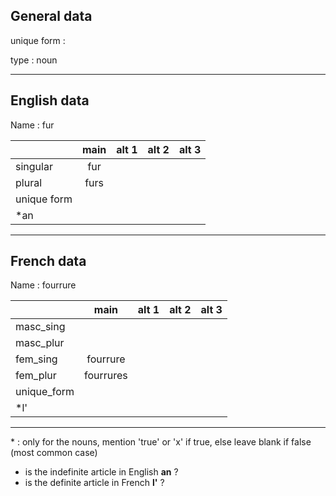 ## General data

unique form :

type : noun

---

## English data

Name : fur

|             | main | alt 1 | alt 2 | alt 3 |
| :---------- | :--: | :---: | :---: | ----- |
| singular    | fur  |       |       |       |
| plural      | furs |       |       |       |
| unique form |      |       |       |       |
| \*an        |      |       |       |       |

---

## French data

Name : fourrure

|             |   main    | alt 1 | alt 2 | alt 3 |
| :---------- | :-------: | :---: | :---: | :---: |
| masc_sing   |           |       |       |       |
| masc_plur   |           |       |       |       |
| fem_sing    | fourrure  |       |       |       |
| fem_plur    | fourrures |       |       |       |
| unique_form |           |       |       |       |
| \*l'        |           |       |       |       |

---

\* : only for the nouns, mention 'true' or 'x' if true, else leave blank if false (most common case)

- is the indefinite article in English **an** ?
- is the definite article in French **l'** ?
